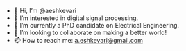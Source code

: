 - 👋 Hi, I’m @aeshkevari
- 👀 I’m interested in digital signal processing.
- 🌱 I’m currently a PhD candidate on Electrical Engineering.
- 💞️ I’m looking to collaborate on making a better world!
- 📫 How to reach me: a.eshkevari@gmail.com

<!---
aeshkevari/aeshkevari is a ✨ special ✨ repository because its `README.md` (this file) appears on your GitHub profile.
You can click the Preview link to take a look at your changes.
--->

